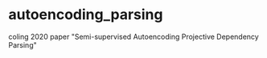 # autoencoding_parsing
coling 2020 paper "Semi-supervised Autoencoding Projective Dependency Parsing"
